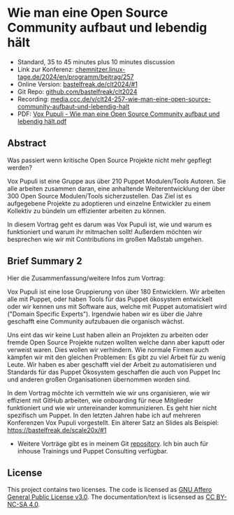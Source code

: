 # Wie man eine Open Source Community aufbaut und lebendig hält

* Standard, 35 to 45 minutes plus 10 minutes diѕcussion
* Link zur Konferenz: [chemnitzer.linux-tage.de/2024/en/programm/beitrag/257](https://chemnitzer.linux-tage.de/2024/en/programm/beitrag/257)
* Online Version: [bastelfreak.de/clt2024/#1](https://bastelfreak.de/clt2024/#1)
* Git Repo: [github.com/bastelfreak/clt2024](https://github.com/bastelfreak/clt2024?tab=readme-ov-file#vox-pupuli---behind-every-successful-open-source-project-is-a-vibrant-community)
* Recording: [media.ccc.de/v/clt24-257-wie-man-eine-open-source-community-aufbaut-und-lebendig-halt](https://media.ccc.de/v/clt24-257-wie-man-eine-open-source-community-aufbaut-und-lebendig-halt)
* PDF: [Vox Pupuli - Wie man eine Open Source Community aufbaut und lebendig hält.pdf](https://github.com/bastelfreak/talks/blob/master/Vox%20Pupuli%20-%20Wie%20man%20eine%20Open%20Source%20Community%20aufbaut%20und%20lebendig%20h%C3%A4lt.pdf)

## Abstract

Was passiert wenn kritische Open Source Projekte nicht mehr gepflegt werden?

Vox Pupuli ist eine Gruppe aus über 210 Puppet Modulen/Tools Autoren. Sie alle
arbeiten zusammen daran, eine anhaltende Weiterentwicklung der über 300 Open
Source Modulen/Tools sicherzustellen. Das Ziel ist es aufgegebene Projekte zu
adoptieren und einzelne Entwickler zu einem Kollektiv zu bündeln um effizienter
arbeiten zu können.

In diesem Vortrag geht es darum was Vox Pupuli ist, wie und warum es
funktioniert und warum ihr mitmachen sollt! Außerdem möchten wir besprechen
wie wir mit Contributions im großen Maßstab umgehen.

## Brief Summary 2

Hier die Zusammenfassung/weitere Infos zum Vortrag:

Vox Pupuli ist eine lose Gruppierung von über 180 Entwicklern. Wir arbeiten alle mit Puppet, oder haben Tools für das Puppet ökosystem entwickelt oder wir kennen uns mit Software aus, welche mit Puppet automatisiert wird ("Domain Specific Experts"). Irgendwie haben wir es über die Jahre geschafft eine Community aufzubauen die organisch wächst.

Uns eint das wir keine Lust haben allein an Projekten zu arbeiten oder fremde Open Source Projekte nutzen wollten welche dann aber kaputt oder verweist waren. Dies wollen wir verhindern. Wie normale Firmen auch kämpfen wir mit den gleichen Problemen: Es gibt zu viel Arbeit für zu wenig Leute. Wir haben es aber geschafft viel der Arbeit zu automatisieren und Standards für das Puppet Ökosystem geschaffen die auch von Puppet Inc und anderen großen Organisationen übernommen worden sind.

In dem Vortrag möchte ich vermitteln wie wir uns organisieren, wie wir effizient mit GitHub arbeiten, wie onboarding für neue Mitglieder funktioniert und wie wir untereinander kommunizieren. Es geht hier nicht spezifisch um Puppet. In den letzten Jahren habe ich auf mehreren Konferenzen Vox Pupuli vorgestellt. Ein älterer Satz an Slides als Beispiel: https://bastelfreak.de/scale20x/#1

* Weitere Vorträge gibt es in meinem Git [repository](https://github.com/bastelfreak/talks). Ich bin auch für inhouse Trainings und Puppet Consulting verfügbar.

## License

This project contains two licenses. The code is licensed as
[GNU Affero General Public License v3.0](LICENSE). The documentation/text is
licsensed as [CC BY-NC-SA 4.0](LICENSE2).

